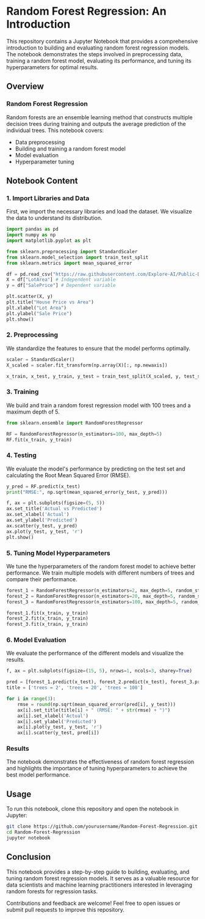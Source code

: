 # Random Forest Regression: An Introduction

This repository contains a Jupyter Notebook that provides a comprehensive introduction to building and evaluating random forest regression models. The notebook demonstrates the steps involved in preprocessing data, training a random forest model, evaluating its performance, and tuning its hyperparameters for optimal results.

## Overview

### Random Forest Regression
Random forests are an ensemble learning method that constructs multiple decision trees during training and outputs the average prediction of the individual trees. This notebook covers:
- Data preprocessing
- Building and training a random forest model
- Model evaluation
- Hyperparameter tuning

## Notebook Content

### 1. Import Libraries and Data
First, we import the necessary libraries and load the dataset. We visualize the data to understand its distribution.

```python
import pandas as pd
import numpy as np
import matplotlib.pyplot as plt

from sklearn.preprocessing import StandardScaler 
from sklearn.model_selection import train_test_split
from sklearn.metrics import mean_squared_error

df = pd.read_csv("https://raw.githubusercontent.com/Explore-AI/Public-Data/master/house_price_by_area.csv")
X = df["LotArea"] # Independent variable 
y = df["SalePrice"] # Dependent variable 

plt.scatter(X, y)
plt.title("House Price vs Area")
plt.xlabel("Lot Area")
plt.ylabel("Sale Price")
plt.show()
```

### 2. Preprocessing
We standardize the features to ensure that the model performs optimally.

```python
scaler = StandardScaler()
X_scaled = scaler.fit_transform(np.array(X)[:, np.newaxis])

x_train, x_test, y_train, y_test = train_test_split(X_scaled, y, test_size=0.2, random_state=6)
```

### 3. Training
We build and train a random forest regression model with 100 trees and a maximum depth of 5.

```python
from sklearn.ensemble import RandomForestRegressor

RF = RandomForestRegressor(n_estimators=100, max_depth=5)
RF.fit(x_train, y_train)
```

### 4. Testing
We evaluate the model's performance by predicting on the test set and calculating the Root Mean Squared Error (RMSE).

```python
y_pred = RF.predict(x_test)
print("RMSE:", np.sqrt(mean_squared_error(y_test, y_pred)))

f, ax = plt.subplots(figsize=(5, 5))
ax.set_title('Actual vs Predicted')
ax.set_xlabel('Actual')
ax.set_ylabel('Predicted')
ax.scatter(y_test, y_pred)
ax.plot(y_test, y_test, 'r')
plt.show()
```

### 5. Tuning Model Hyperparameters
We tune the hyperparameters of the random forest model to achieve better performance. We train multiple models with different numbers of trees and compare their performance.

```python
forest_1 = RandomForestRegressor(n_estimators=2, max_depth=5, random_state=23)
forest_2 = RandomForestRegressor(n_estimators=20, max_depth=5, random_state=23)
forest_3 = RandomForestRegressor(n_estimators=100, max_depth=5, random_state=23)

forest_1.fit(x_train, y_train)
forest_2.fit(x_train, y_train)
forest_3.fit(x_train, y_train)
```

### 6. Model Evaluation
We evaluate the performance of the different models and visualize the results.

```python
f, ax = plt.subplots(figsize=(15, 5), nrows=1, ncols=3, sharey=True)

pred = [forest_1.predict(x_test), forest_2.predict(x_test), forest_3.predict(x_test)]
title = ['trees = 2', 'trees = 20', 'trees = 100']

for i in range(3):
    rmse = round(np.sqrt(mean_squared_error(pred[i], y_test)))
    ax[i].set_title(title[i] + " (RMSE: " + str(rmse) + ")")
    ax[i].set_xlabel('Actual')
    ax[i].set_ylabel('Predicted')
    ax[i].plot(y_test, y_test, 'r')
    ax[i].scatter(y_test, pred[i])
```

### Results
The notebook demonstrates the effectiveness of random forest regression and highlights the importance of tuning hyperparameters to achieve the best model performance.

## Usage
To run this notebook, clone this repository and open the notebook in Jupyter:

```bash
git clone https://github.com/yourusername/Random-Forest-Regression.git
cd Random-Forest-Regression
jupyter notebook
```

## Conclusion
This notebook provides a step-by-step guide to building, evaluating, and tuning random forest regression models. It serves as a valuable resource for data scientists and machine learning practitioners interested in leveraging random forests for regression tasks.

Contributions and feedback are welcome! Feel free to open issues or submit pull requests to improve this repository.
